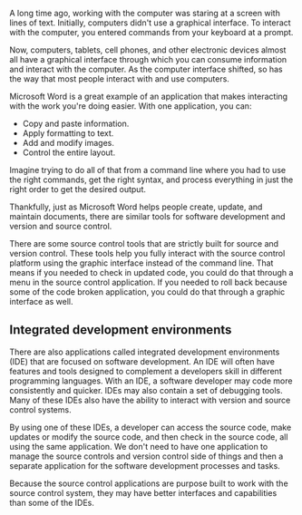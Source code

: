 A long time ago, working with the computer was staring at a screen with lines of text. Initially, computers didn't use a graphical interface. To interact with the computer, you entered commands from your keyboard at a prompt.

Now, computers, tablets, cell phones, and other electronic devices almost all have a graphical interface through which you can consume information and interact with the computer. As the computer interface shifted, so has the way that most people interact with and use computers.

Microsoft Word is a great example of an application that makes interacting with the work you're doing easier. With one application, you can:

 -  Copy and paste information.
 -  Apply formatting to text.
 -  Add and modify images.
 -  Control the entire layout.

Imagine trying to do all of that from a command line where you had to use the right commands, get the right syntax, and process everything in just the right order to get the desired output.

Thankfully, just as Microsoft Word helps people create, update, and maintain documents, there are similar tools for software development and version and source control.

There are some source control tools that are strictly built for source and version control. These tools help you fully interact with the source control platform using the graphic interface instead of the command line. That means if you needed to check in updated code, you could do that through a menu in the source control application. If you needed to roll back because some of the code broken application, you could do that through a graphic interface as well.

## Integrated development environments

There are also applications called integrated development environments (IDE) that are focused on software development. An IDE will often have features and tools designed to complement a developers skill in different programming languages. With an IDE, a software developer may code more consistently and quicker. IDEs may also contain a set of debugging tools. Many of these IDEs also have the ability to interact with version and source control systems.

By using one of these IDEs, a developer can access the source code, make updates or modify the source code, and then check in the source code, all using the same application. We don't need to have one application to manage the source controls and version control side of things and then a separate application for the software development processes and tasks.

Because the source control applications are purpose built to work with the source control system, they may have better interfaces and capabilities than some of the IDEs.

